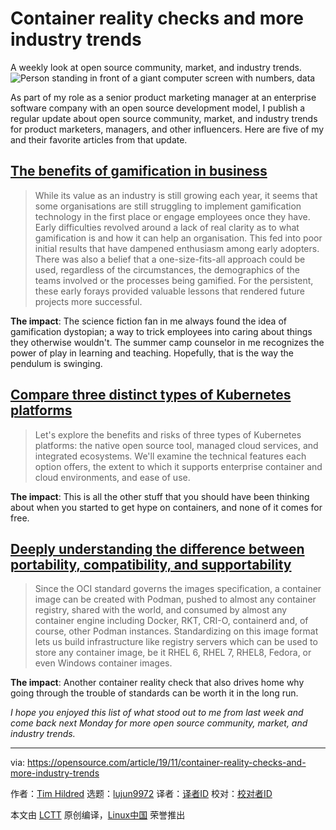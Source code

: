 [#]: collector: (lujun9972)
[#]: translator: ( )
[#]: reviewer: ( )
[#]: publisher: ( )
[#]: url: ( )
[#]: subject: (Container reality checks and more industry trends)
[#]: via: (https://opensource.com/article/19/11/container-reality-checks-and-more-industry-trends)
[#]: author: (Tim Hildred https://opensource.com/users/thildred)

Container reality checks and more industry trends
======
A weekly look at open source community, market, and industry trends.
![Person standing in front of a giant computer screen with numbers, data][1]

As part of my role as a senior product marketing manager at an enterprise software company with an open source development model, I publish a regular update about open source community, market, and industry trends for product marketers, managers, and other influencers. Here are five of my and their favorite articles from that update.

## [The benefits of gamification in business][2]

> While its value as an industry is still growing each year, it seems that some organisations are still struggling to implement gamification technology in the first place or engage employees once they have. Early difficulties revolved around a lack of real clarity as to what gamification is and how it can help an organisation. This fed into poor initial results that have dampened enthusiasm among early adopters. There was also a belief that a one-size-fits-all approach could be used, regardless of the circumstances, the demographics of the teams involved or the processes being gamified. For the persistent, these early forays provided valuable lessons that rendered future projects more successful.

**The impact**: The science fiction fan in me always found the idea of gamification dystopian; a way to trick employees into caring about things they otherwise wouldn't. The summer camp counselor in me recognizes the power of play in learning and teaching. Hopefully, that is the way the pendulum is swinging.

## [Compare three distinct types of Kubernetes platforms][3]

> Let's explore the benefits and risks of three types of Kubernetes platforms: the native open source tool, managed cloud services, and integrated ecosystems. We'll examine the technical features each option offers, the extent to which it supports enterprise container and cloud environments, and ease of use.

**The impact**: This is all the other stuff that you should have been thinking about when you started to get hype on containers, and none of it comes for free.

## [Deeply understanding the difference between portability, compatibility, and supportability][4]

> Since the OCI standard governs the images specification, a container image can be created with Podman, pushed to almost any container registry, shared with the world, and consumed by almost any container engine including Docker, RKT, CRI-O, containerd and, of course, other Podman instances. Standardizing on this image format lets us build infrastructure like registry servers which can be used to store any container image, be it RHEL 6, RHEL 7, RHEL8, Fedora, or even Windows container images.

**The impact**: Another container reality check that also drives home why going through the trouble of standards can be worth it in the long run.

_I hope you enjoyed this list of what stood out to me from last week and come back next Monday for more open source community, market, and industry trends._

--------------------------------------------------------------------------------

via: https://opensource.com/article/19/11/container-reality-checks-and-more-industry-trends

作者：[Tim Hildred][a]
选题：[lujun9972][b]
译者：[译者ID](https://github.com/译者ID)
校对：[校对者ID](https://github.com/校对者ID)

本文由 [LCTT](https://github.com/LCTT/TranslateProject) 原创编译，[Linux中国](https://linux.cn/) 荣誉推出

[a]: https://opensource.com/users/thildred
[b]: https://github.com/lujun9972
[1]: https://opensource.com/sites/default/files/styles/image-full-size/public/lead-images/data_metrics_analytics_desktop_laptop.png?itok=9QXd7AUr (Person standing in front of a giant computer screen with numbers, data)
[2]: https://social.hays.com/2019/11/05/benefits-of-gamification-in-business/
[3]: https://searchitoperations.techtarget.com/feature/Compare-3-distinct-types-of-Kubernetes-platforms
[4]: http://crunchtools.com/deeply-understanding-the-different-between-portability-compatibility-and-supportability/
